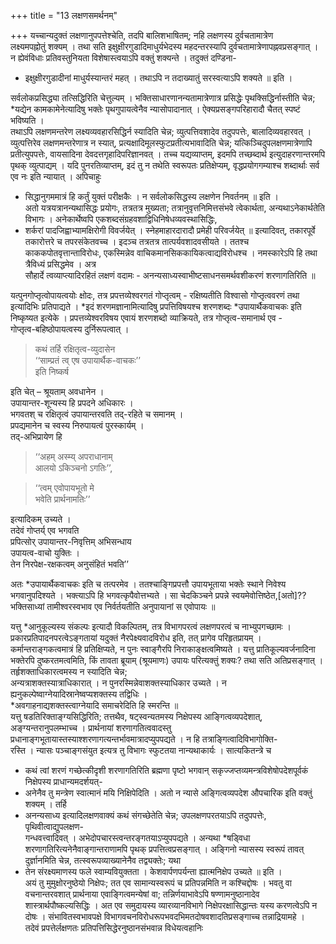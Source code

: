 +++
title = "13 लक्षणसमर्थनम्"

+++
यच्चान्यदुक्तं लक्षणानुपपत्तेश्चेति, तदपि बालिशभाषितम्; नहि लक्षणस्य दुर्वचतामात्रेण  
लक्ष्यमपह्नोतुं शक्यम् । तथा सति इक्षुक्षीरगुडादिमाधुर्यभेदस्य महदन्तरस्यापि दुर्वचतामात्रेणापह्नवप्रसङ्गात् ।  
न ह्येवंविधाः प्रतिवस्तुनियता विशेषास्त्वयाऽपि वक्तुं शक्यन्ते । तदुक्तं दण्डिना-  
- इक्षुक्षीरगुडादीनां माधुर्यस्यान्तरं महत् । तथाऽपि न तदाख्यातुं सरस्वत्याऽपि शक्यते ॥ इति ।

सर्वलोकप्रसिद्ध्या तत्सिद्धिरिति चेत्तुल्यम् । भक्तिसाधारणानन्यतामात्रेणात्र प्रसिद्धेः पृथक्सिद्धिर्नास्तीति चेन्न; *यद्येन कामकामेनेत्यादिषु भक्तेः पृथगुपायत्वेनैव न्यासोपादानात् । ऐक्यप्रसङ्गपरिहारादौ चैतत् स्पष्टं भविष्यति ।  
तथाऽपि लक्षणमन्तरेण लक्ष्यव्यवहारसिद्धिर्न स्यादिति चेन्न; व्युत्पत्तिवशादेव तदुपपत्तेः, बालादिव्यवहारवत् । व्युत्पत्तिरेव लक्षणमन्तरेणात्र न स्यात्, प्रत्यक्षादिमूलस्फुटप्रतीत्यभावादिति चेन्न; यत्किञ्चिदुपलक्षणमात्रेणापि प्रतीत्युपपत्तेः, वायसादिना देवदत्तगृहादिपरिज्ञानवत् । तच्च यद्यव्याप्तम्, इदमपि तच्छब्दार्थ इत्युदाहरणान्तरमपि पृथक् व्युत्पाद्यम् । यदि पुनरतिव्याप्तम्, इदं तु न तथेति स्वरूपतः प्रतिक्षेप्यम्, वृद्धप्रयोगगम्याश्च शब्दार्थाः सर्व एव नः इति न्यायात् । अपिचाहुः 
- सिद्धानुगममात्रं हि कर्तुं युक्तं परीक्षकैः । न सर्वलोकसिद्धस्य लक्षणेन निवर्तनम् ॥ इति ।   
अतो यत्रयत्रानन्यथासिद्धः प्रयोगः, तत्रतत्र मुख्यता; तत्रानुवृत्तनिमित्तसंभवे त्वेकार्थता, अन्यथाऽनेकार्थतेति  
विभागः । अनेकार्थेष्वपि एकशब्दसंग्रहवशाद्विधिनिषेधव्यवस्थासिद्धिः,
- शर्करां पादजिह्वाभ्यामक्षिरोगी विवर्जयेत् । स्नेहमाहारदारादौ प्रमेही परिवर्जयेत् ॥
इत्यादिवत्, तकारपूर्वे तकारोत्तरे च तपरसंकेतवच्च । इदञ्च तत्रतत्र तात्पर्यवशादवसीयते । ततश्च काककपोतवृत्तान्ताविरोधः, एकस्मिन्नेव वाचिकमानसिककायिकत्वाद्यविरोधश्च । नमस्कारेऽपि हि तथा त्रैविध्यं प्रसिद्धमेव । अत्र  
सौहार्दे त्वव्याप्त्यादिरहितं लक्षणं वदामः - अनन्यसाध्यस्वाभीष्टसाधनसमर्थवशीकरणं शरणागतिरिति ॥

यत्पुनगोप्तृत्वोपायत्वयोः क्षोदः, तत्र प्रपत्तव्येश्वरगतं गोप्तृत्वम् - रक्षिष्यतीति विश्वासो गोप्तृत्ववरणं तथा इत्यादिभिः प्रतिपाद्यते । *इदं शरणमज्ञानामित्यादिषु प्रपत्तिविषयश्च शरणशब्दः *उपायार्थैकवाचकः इति निष्कृष्यत इत्येके । प्रपत्तव्येश्वरविषय एवायं शरणशब्दो व्याक्रियते, 
तत्र गोप्तृत्व-समानार्थ एव -  
गोप्तृत्व-बहिष्ठोपायत्वस्य दुर्निरूपत्वात् ।  

> कथं तर्हि रक्षितृत्व-व्युदासेन  
‘‘साम्प्रतं त्व् एष उपायार्थैक-वाचकः’’  
इति निष्कर्ष 

इति चेत् – श्रूयताम् अवधानेन ।  
उपायान्तर-शून्यस्य हि प्रपदने अधिकारः ।  
भगवतश् च रक्षितृत्वं उपायान्तरवति तद्-रहिते च समानम् ।  
प्रपद्यमानेन च स्वस्य निरुपायत्वं पुरस्कार्यम् ।  
तद्-अभिप्रायेण हि  

>‘‘अहम् अस्म्य् अपराधानाम्  
आलयो ऽकिञ्चनो ऽगतिः’’, 

> ‘‘त्वम् एवोपायभूतो मे  
भवेति प्रार्थनामतिः’’ 

इत्यादिकम् उच्यते ।  
तदेवं गोप्तर्य् एव भगवति  
प्रपित्सोर् उपायान्तर-निवृत्तिम् अभिसन्धाय  
उपायत्व-वाचो युक्तिः ।  
तेन निरपेक्ष-रक्षकत्वम् अनुसंहितं भवति’’ 

अतः *उपायार्थैकवाचकः इति च तत्परमेव । ततश्चाङ्गिप्रपत्तौ उपायभूताया भक्तेः स्थाने निवेश्य भगवानुपदिश्यते । भक्त्याऽपि हि भगवत्कृपैवोत्तभ्यते । सा चेदकिञ्चने प्रपन्ने स्वयमेवोत्तिष्ठेत,[अतो]?? भक्तिसाध्यां तामीश्वरस्वभाव एव निर्वर्तयतीति अनुपायानां स एवोपायः ॥


यत्तु *आनुकूल्यस्य संकल्पः इत्यादौ विकल्पितम्, तत्र विभागपरत्वं लक्षणपरत्वं च नाभ्युपगच्छामः ।  
प्रकारप्रतिपादनपरत्वेऽङ्गतायां यदुक्तं नैरपेक्ष्यवादविरोध इति, तत् प्रागेव परिहृतप्रायम् । कर्मान्तराङ्गकत्वमात्रं हि प्रतिक्षिप्यते, न पुनः स्वाङ्गैरपि निराकाङ्क्षत्वमिष्यते । यत्तु प्रातिकूल्यवर्जनादिना भक्तेरपि दुष्करतमत्वमिति, किं तावता ब्रूयाम् (श्रूयमाणः) उपायः परित्यक्तुं शक्यः? तथा सति अतिप्रसङ्गात् । तर्हृशक्ताधिकारत्वमस्य न स्यादिति चेन्न;  
अन्यत्राशक्तस्यात्राधिकारात् । न पुनरस्मिन्नेवाशक्तस्याधिकार उच्यते । न ह्यनुकल्पेष्वाग्नेयादिस्रानेष्वप्यशक्तस्य तद्विधिः ।  
*अवगाहनाद्यशक्तस्त्वाग्नेयादि समाचरेदिति हि स्मरन्ति ॥  
यत्तु षडतिरिक्ताङ्ग्यसिद्धिरिति; तत्तथैव, षट्स्वन्यतमस्य निक्षेपस्य आङ्गित्वव्यपदेशात्, अङ्ग्यन्तरानुपलम्भाच्च । प्रार्थनायां शरणागतित्ववादस्तु प्रधानाङ्गभूतायास्तस्याश्शरणागत्यन्तर्भावमात्रादप्युपपद्यते । न हि तत्राङ्गित्वादिविभागोक्ति-  
रस्ति । न्यासः पञ्चाङ्गसंयुत इत्यत्र तु विभागः स्फुटतया नान्यथाकार्यः । सात्यकितन्त्रे च 
- कथं त्वां शरणं गच्छेत्कीदृशी शरणागतिरिति ब्रह्मणा पृष्टो भगवान् सकृज्जप्तव्यमन्त्रविशेषोपदेशपूर्वकं निक्षेपस्य प्राधान्यमदर्शयत्-
- अनेनैव तु मन्त्रेण स्वात्मानं मयि निक्षिपेदिति । अतो न न्यासे अङ्गित्वव्यपदेश औपचारिक इति वक्तुं शक्यम् । तर्हि  
- अनन्यसाध्य इत्यादिलक्षणवाक्यं कथं संगच्छेतेति चेन्न; उपलक्षणपरतयाऽपि तदुपपत्तेः, पृथिवीत्वाद्युपलक्षण-  
गन्धवत्त्वादिवत् । अभेदोपचारस्त्वन्तरङ्गतयाऽप्युपपद्यते । अन्यथा *षड्विधा शरणागतिरित्यनेनैवाङ्गान्तराणामपि पृथक् प्रपत्तित्वप्रसङ्गात् । अङ्गिनो न्यासस्य स्वरूपं तावत् दुर्ज्ञानमिति चेन्न, तत्स्वरूपव्याख्यानेनैव तद्व्यक्तेः; यथा
- तेन संरक्ष्यमाणस्य फले स्वाम्यवियुक्तता । केशवार्पणपर्यन्ता ह्यात्मनिक्षेप उच्यते ॥ इति ।    
अयं तु मुमुक्षोरनुष्ठेयो निक्षेपः; तत एव सामान्यस्वरूपं च प्रतिपन्नमिति न कश्चिद्दोषः । भवतु वा वचनान्तरवशात् प्रार्थनाया एवाङ्गित्वमन्येषां वा; तन्निर्णयाभावेऽपि षण्णामनुष्ठानादेव शास्त्रार्थपौष्कल्यसिद्धिः । अत एव समुदायस्य व्यारव्यानविभागे निक्षेपरक्षासिद्धान्तः यस्य करणत्वेऽपि न दोषः । संभावितस्वभावपक्षे विभागवचनविरोधरूपभवदभिमतदोषवशादतिप्रसङ्गाच्च तन्नाद्रियामहे ।  
तदेवं प्रपत्तेर्लक्षणतः प्रतिपत्तिसिद्धेरनुष्ठानसंभवान्न विधेयत्वहानिः 
